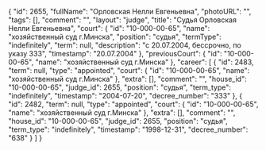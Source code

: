{
    "id": 2655,
    "fullName": "Орловская Нелли Евгеньевна",
    "photoURL": "",
    "tags": [],
    "comment": "",
    "layout": "judge",
    "title": "Судья Орловская Нелли Евгеньевна",
    "court": {
        "id": "10-000-00-65",
        "name": "хозяйственный суд г.Минска",
        "position": "судья",
        "termType": "indefinitely",
        "term": null,
        "description": "c 20.07.2004, бессрочно, по указу 333",
        "timestamp": "20.07.2004"
    },
    "previousCourt": {
        "id": "10-000-00-65",
        "name": "хозяйственный суд г.Минска"
    },
    "career": [
        {
            "id": 2483,
            "term": null,
            "type": "appointed",
            "court": {
                "id": "10-000-00-65",
                "name": "хозяйственный суд г.Минска"
            },
            "extra": [],
            "comment": "",
            "house_id": "10-000-00-65",
            "judge_id": 2655,
            "position": "судья",
            "term_type": "indefinitely",
            "timestamp": "2004-07-20",
            "decree_number": "333"
        },
        {
            "id": 2482,
            "term": null,
            "type": "appointed",
            "court": {
                "id": "10-000-00-65",
                "name": "хозяйственный суд г.Минска"
            },
            "extra": [],
            "comment": "",
            "house_id": "10-000-00-65",
            "judge_id": 2655,
            "position": "судья",
            "term_type": "indefinitely",
            "timestamp": "1998-12-31",
            "decree_number": "638"
        }
    ]
}